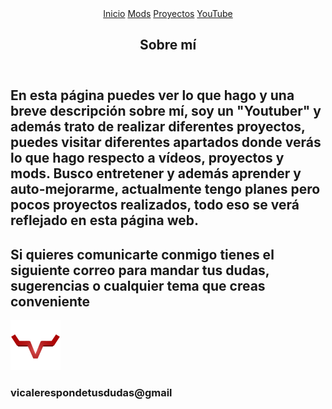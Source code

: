 <!DOCTYPE html>
<html lang="es">
<head>
    <meta charset="UTF-8">
    <meta name="viewport" content="width=device-width, initial-scale=1.0">
    <meta http-equiv="X-UA-Compatible" content="ie=edge">
    <title>Vicale200-Acerca de mí</title>
    <link rel="shortcut icon" href="img/logowebvicale.png" type="image/x-icon">
    <link rel="stylesheet" href="css/estilos.css">
    <link href="https://fonts.googleapis.com/css2?family=Teko&display=swap" rel="stylesheet">
</head>
<body>
    <header>
        <nav>
            <a href="index.html">Inicio</a>
            <a href="Mods.html">Mods</a>
            <a href="Proyectos.html">Proyectos</a>
            <a href="YouTube.html">YouTube</a>
        </nav>
        <section class="textos-header2">
            <h1>Sobre mí</h1>
        </section>
    </header>
    <main>
        <section class="contenido-descripcion">
            <h2>En esta página puedes ver lo que hago y una breve descripción sobre mí, soy un "Youtuber" y además trato de realizar diferentes proyectos, puedes visitar diferentes apartados donde verás lo que hago respecto a vídeos, proyectos y mods. Busco entretener y además aprender y auto-mejorarme, actualmente tengo planes pero pocos proyectos realizados, todo eso se verá reflejado en esta página web.</h2>
        </section>
        <section class="correo-direccion">
            <h2>Si quieres comunicarte conmigo tienes el siguiente correo para mandar tus dudas, sugerencias o cualquier tema que creas conveniente</h2>
            <div class="imagen-acercade">
                <img src="img/logowebvicale.png" alt="">
                 <div class="correo-dudas">
                     <h3>vicalerespondetusdudas@gmail</h3>
                 </div>
            </div>
        </section>
    </main>
</body>
</html>
